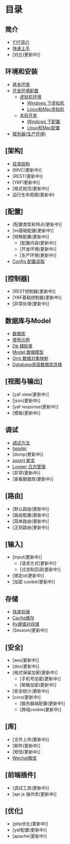 # 目录

## 简介
* [YYF简介](README.md)
* [快速上手](about\README.md)
* [对比\(更新中\)]

## 环境和安装
* [基本环境](setup/README.md)
* [开发环境配置](setup/develop.md)
    * [虚拟机环境](setup/develop.md#vm)
        * [Windows 下虚拟机](setup/vm-in-windows.md)
        * [Linux和Mac虚拟机](setup/vm-in-linux.md)
    * [本机开发](setup/develop.md#local)
        * [Windows 下配置](setup/yyf-in-windows.md)
        * [Linux和Mac配置](setup/yyf-in-linux.md)
* [服务器(生产环境)](setup/yyf-in-server.md)


## \[架构\]
* [目录结构](architecture/folder-structure.md)
* [MVC\(更新中\)]
* [REST\(更新中\)]
* [YAF\(更新中\)]
* [格式规范\(更新中\)]
* 运行生命周期\(更新中\)

## \[配置\]
* [配置类型和特点\(更新中\)]
* [ini基础配置\(更新中\)]
* [特殊配置\(更新中\)]
    * [配置内容\(更新中\)]
    * [开发环境\(更新中\)]
    * [生产环境\(更新中\)]
* [Config 配置读取](configure/config.md)

## \[控制器\]
* [REST控制器\(更新中\)]
* [YAF基础控制器\(更新中\)]
* [异常处理\(更新中\)]

## 数据库与Model
* [数据库](database/README.md)
* [使用示例](database/example.md)
* [Db 辅助类](database/db.md)
* [Model 数据模型](database/model.md)
* [Orm 数据对象映射](database/orm.md)
* [Database底层数据库连接](database/database.md)

## \[视图与输出\]
* [yaf view\(更新中\)]
* [json\(更新中\)]
* [yaf response\(更新中\)]
* [模板\(更新中\)]

## 调试
* [调试方法](debug/README.md)
* [header](debug/header.md)
* [dump\(更新中\)]
* [assert 断言](debug/assert.md)
* [Logger 日志管理](debug/logger.md)
* [异常\(更新中\)]
* [查看数据库\(更新中\)]

## \[路由\]
* [默认路由\(更新中\)]
* [路由配置\(更新中\)]
* [简单路由\(更新中\)]
* [正则路由\(更新中\)]

## \[输入\]
* [input\(更新中\)]
    * [请求方式\(更新中\)]
    * [过滤和回调\(更新中\)]
* [绑定id\(更新中\)]
* [加密 cookie\(更新中\)]

## 存储
* [快速存储](storage/README.md)
* [Cache缓存](storage/cache.md)
* [Kv键值对存储](storage/kv.md)
* [Session\(更新中\)]

## \[安全\]
* [aes\(更新中\)]
* [des\(更新中\)]
* [格式保留加密\(更新中\)]
    * [手机号加密\(更新中\)]
    * [邮箱加密\(更新中\)]
* [安全统计\(更新中\)]
* [cors\(更新中\)]
    * [服务器端配置\(更新中\)]
    * [跨域cookie\(更新中\)]

## \[库\]
* [文件上传\(更新中\)]
* [邮件\(更新中\)]
* [短信\(更新中\)]
* [Wechat微信](library/wechat.md)

## \[前端插件\]
* [调试工具\(更新中\)]
* [api js 操作库\(更新中\)]

## \[优化\]
* [php优化\(更新中\)]
* [yaf配置\(更新中\)]
* [apache\(更新中\)]
